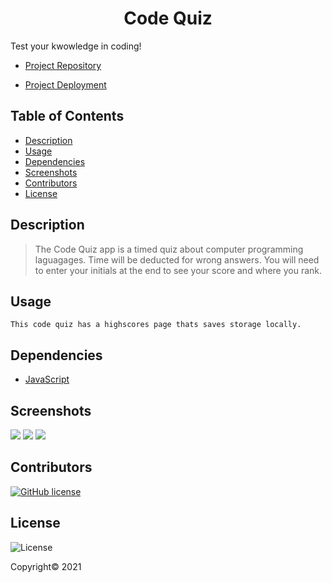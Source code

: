<div align="center">

# Code Quiz

</div>

Test your kwowledge in coding!

- [Project Repository](https://github.com/lbarnes86/codeQuiz)

- [Project Deployment](https://lbarnes86.github.io/Code_Quiz/)

## Table of Contents

- [Description](#description)
- [Usage](#usage)
- [Dependencies](#dependencies)
- [Screenshots](#screenshots)
- [Contributors](#contributors)
- [License](#license)

## Description

>The Code Quiz app is a timed quiz about computer programming laguagages. Time will be deducted for wrong answers. You will need to enter your initials at the end to see your score and where you rank.

## Usage
```
This code quiz has a highscores page thats saves storage locally. 
```

## Dependencies
- [JavaScript](https://www.javascript.com/) 

## Screenshots

<img src="https://user-images.githubusercontent.com/70309736/101308238-05ecc500-380f-11eb-97a4-b14bdbf3b43e.png">

<img src="https://user-images.githubusercontent.com/70309736/101308241-071df200-380f-11eb-8f2f-f22767196664.png">

<img src="https://user-images.githubusercontent.com/70309736/101308249-0be2a600-380f-11eb-9a6e-71593198a014.png">

## Contributors

[![GitHub license](https://img.shields.io/badge/Made%20by-Lloyd%20Barnes-ab8c9b?style=flat&logo=github)](https://github.com/lbarnes86)

## License

![License](https://img.shields.io/badge/license-ISC-green")

Copyright© 2021 